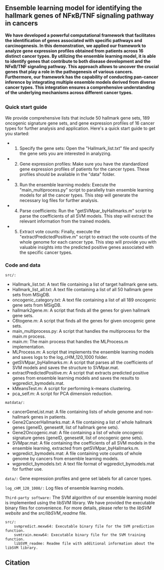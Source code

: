 ## Ensemble learning model for identifying the hallmark genes of NFκB/TNF signaling pathway in cancers
**We have developed a powerful computational framework that facilitates the identification of genes associated with specific pathways and carcinogenesis. In this demonstration, we applied our framework to analyze gene expression profiles obtained from patients across 16 distinct cancer types. By utilizing the ensemble learning model, it is able to identify genes that contribute to both disease development and the NFκB/TNF signaling pathway. This approach allows to uncover the crucial genes that play a role in the pathogenesis of various cancers. Furthermore, our framework has the capability of conducting pan-cancer inference by integrating multiple ensemble models derived from diverse cancer types. This integration ensures a comprehensive understanding of the underlying mechanisms across different cancer types.**

##

### Quick start guide
We provide comprehensive lists that include 50 hallmark gene sets, 189 oncogenic signature gene sets, and gene expression profiles of 16 cancer types for further analysis and application.
Here's a quick start guide to get you started:	
* 1. Specify the gene sets: Open the "Hallmark_list.txt" file and specify the gene sets you are interested in analyzing.
* 2. Gene expression profiles: Make sure you have the standardized gene expression profiles of patients for the cancer types. These profiles should be available in the "data" folder.
* 3. Run the ensemble learning models: Execute the "main_multiprocess.py" script to parallelly train ensemble learning models for all the cancer types. This step will generate the necessary log files for further analysis.
* 4. Parse coefficients: Run the "getSVMpar_byHallmarks.m" script to parse the coefficients of all SVM models. This step will extract the relevant information from the trained models.
* 5. Extract vote counts: Finally, execute the "extractPredictedPositive.m" script to extract the vote counts of the whole genome for each cancer type. This step will provide you with valuable insights into the predicted positive genes associated with the specific cancer types.


### Code and data

`src/:`
* Hallmark_list.txt: A text file containing a list of target hallmark gene sets.
* Hallmark_list_all.txt: A text file containing a list of all 50 hallmark gene sets from MSigDB.
* oncogenic_category.txt: A text file containing a list of all 189 oncogenic gene sets from MSigDB.
* hallmark2gene.m: A script that finds all the genes for given hallmark gene sets.
* C6togene.m: A script that finds all the genes for given oncogenic gene sets.
* main_multiprocess.py: A script that handles the multiprocess for the main.m process.
* main.m: The main process that handles the MLProcess.m implementation.
* MLProcess.m: A script that implements the ensemble learning models and saves logs to the log_cHM_120_1000 folder.
* getSVMpar_byHallmarks.m: A script that parses all the coefficients of SVM models and saves the structure to SVMpar.mat.
* extractPredictedPositive.m: A script that extracts predicted positive genes from ensemble learning models and saves the results to wgpredict_bymodels.mat.
* kMeansTest.m: A script for performing k-means clustering.
* pca_self.m: A script for PCA dimension reduction.

`matdata/:`
* cancerGeneList.mat: A file containing lists of whole genome and non-hallmark genes in patients.
* Gene2CancerHallmarks.mat: A file containing a list of whole hallmark genes (geneID, geneset#, list of hallmark gene sets).
* Gene2Oncogenic.mat: A file containing a list of whole oncogenic signature genes (geneID, geneset#, list of oncogenic gene sets).
* SVMpar.mat: A file containing the coefficients of all SVM models in the ensemble learning, extracted from getSVMpar_byHallmarks.m.
* wgpredict_bymodels.mat: A file containing vote counts of whole genome by cancers from ensemble learning models.
* wgpredict_bymodels.txt: A text file format of wgpredict_bymodels.mat for further use.

`data/:` Gene expression profiles and gene set labels for all cancer types.

`log_cHM_120_1000/:` Log files of ensemble learning models.

`Third-party software:` The SVM algorithm of our ensemble learning model is implemented using the libSVM library. We have provided the executable binary files for convenience. For more details, please refer to the *libSVM website* and the *src/libSVM_readme* file.
    
    src/:
	    svmpredict.mexw64: Executable binary file for the SVM prediction function.
	    svmtrain.mexw64: Executable binary file for the SVM training function.
	    libSVM_readme: Readme file with additional information about the libSVM library.

## Citation

